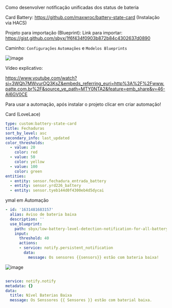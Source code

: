 Como desenvolver notificação unificadas dos status de bateria

Card Battery: https://github.com/maxwroc/battery-state-card (Instalação via HACS)

Projeto para importação (Blueprint): Link para importar: https://gist.github.com/sbyx/1f6f434f0903b872b84c4302637d0890

Caminho: `` Configurações ``  ``Automações`` e ``Modelos Blueprints``

![image](https://github.com/estefanmarcolan/HomeAssistant/assets/153628041/7272ad6d-8233-477d-a6af-b20120d66e1a)


Vídeo explicativo: 

https://www.youtube.com/watch?si=3WQh7MWvurOQ3KsZ&embeds_referring_euri=http%3A%2F%2Fwww.patte.com.br%2F&source_ve_path=MTY0NTA2&feature=emb_share&v=46-AI6GV0CE

Para usar a automação, após instalar o projeto clicar em criar automação! 

Card (LoveLace) 

``` yaml
type: custom:battery-state-card
title: Fechaduras
sort_by_level: asc
secondary_info: last_updated
color_thresholds:
  - value: 20
    color: red
  - value: 50
    color: yellow
  - value: 100
    color: green
entities:
  - entity: sensor.fechadura_entrada_battery
  - entity: sensor.yrd226_battery
  - entity: sensor.tyeb144d0f4300eb4d5dycai
```

ymal em Automação

``` yaml
- id: '1631481683157'
  alias: Aviso de bateria baixa
  description: ''
  use_blueprint:
    path: sbyx/low-battery-level-detection-notification-for-all-battery-sensors.yaml
    input:
      threshold: 40
      actions:
      - service: notify.persistent_notification
        data:
          message: Os sensores {{sensors}} estão com bateria baixa!
```

![image](https://github.com/estefanmarcolan/HomeAssistant/assets/153628041/63f45aaf-d609-47ae-9dc1-9f130646080d)

``` yaml

service: notify.notify
metadata: {}
data:
  title: Nível Baterias Baixa
  message: Os Senssores {{ Sensores }} estão com baterial baixa.

```



